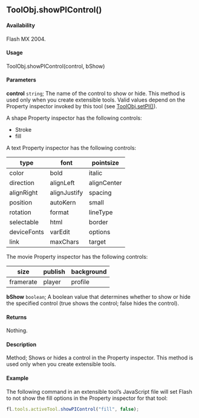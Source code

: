 ## ToolObj.showPIControl()

#### Availability

Flash MX 2004.

#### Usage

ToolObj.showPIControl(control, bShow)

#### Parameters

**control** `string`; The name of the control to show or hide. This method is used only when you create extensible tools. Valid values depend on the Property inspector invoked by this tool (see [ToolObj.setPI()](../ToolObj_object/ToolObj7.md)).

A shape Property inspector has the following controls:

- Stroke
- fill

A text Property inspector has the following controls:

| type | font | pointsize |
| --- | --- | --- |
| color | bold | italic |
| direction | alignLeft | alignCenter |
| alignRight | alignJustify | spacing |
| position | autoKern | small |
| rotation | format | lineType |
| selectable | html | border |
| deviceFonts | varEdit | options |
| link | maxChars | target |

The movie Property inspector has the following controls:

| size | publish | background |
| --- | --- | --- |
| framerate | player | profile |

**bShow** `boolean`; A boolean value that determines whether to show or hide the specified control (true shows the control; false
hides the control).

#### Returns

Nothing.

#### Description

Method; Shows or hides a control in the Property inspector. This method is used only when you create extensible tools.

#### Example

The following command in an extensible tool’s JavaScript file will set Flash to not show the fill options in the Property inspector for that tool:

```javascript
fl.tools.activeTool.showPIControl("fill", false);
```
